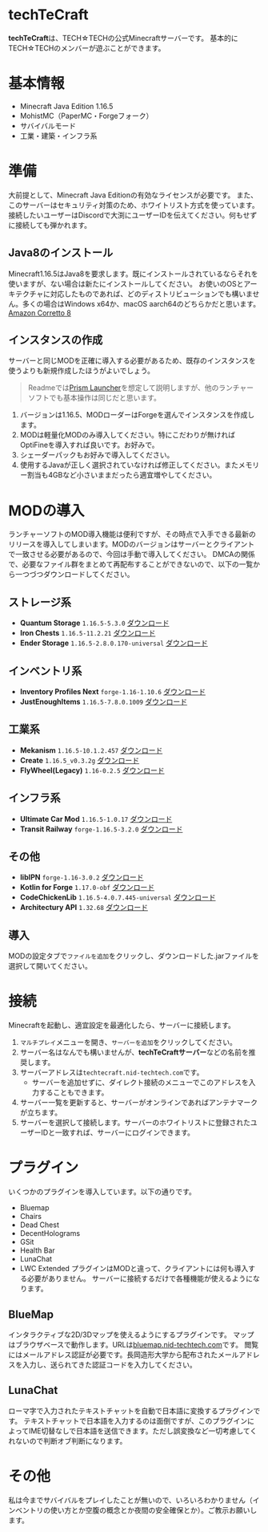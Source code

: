 # techTeCraft
**techTeCraft**は、TECH☆TECHの公式Minecraftサーバーです。
基本的にTECH☆TECHのメンバーが遊ぶことができます。

# 基本情報
- Minecraft Java Edition 1.16.5
- MohistMC（PaperMC・Forgeフォーク）
- サバイバルモード
- 工業・建築・インフラ系

# 準備
大前提として、Minecraft Java Editionの有効なライセンスが必要です。
また、このサーバーはセキュリティ対策のため、ホワイトリスト方式を使っています。接続したいユーザーはDiscordで大渕にユーザーIDを伝えてください。何もせずに接続しても弾かれます。
## Java8のインストール
Minecraft1.16.5はJava8を要求します。既にインストールされているならそれを使いますが、ない場合は新たにインストールしてください。
お使いのOSとアーキテクチャに対応したものであれば、どのディストリビューションでも構いません。多くの場合はWindows x64か、macOS aarch64のどちらかだと思います。
[Amazon Corretto 8](https://docs.aws.amazon.com/ja_jp/corretto/latest/corretto-8-ug/downloads-list.html)
## インスタンスの作成
サーバーと同じMODを正確に導入する必要があるため、既存のインスタンスを使うよりも新規作成したほうがよいでしょう。
> Readmeでは[Prism Launcher](https://prismlauncher.org/download/)を想定して説明しますが、他のランチャーソフトでも基本操作は同じだと思います。
1. バージョンは1.16.5、MODローダーはForgeを選んでインスタンスを作成します。
2. MODは軽量化MODのみ導入してください。特にこだわりが無ければOptiFineを導入すれば良いです。お好みで。
3. シェーダーパックもお好みで導入してください。
4. 使用するJavaが正しく選択されていなければ修正してください。またメモリー割当も4GBなど小さいままだったら適宜増やしてください。

# MODの導入
ランチャーソフトのMOD導入機能は便利ですが、その時点で入手できる最新のリリースを導入してしまいます。MODのバージョンはサーバーとクライアントで一致させる必要があるので、今回は手動で導入してください。
DMCAの関係で、必要なファイル群をまとめて再配布することができないので、以下の一覧から一つづつダウンロードしてください。
## ストレージ系
- **Quantum Storage** `1.16.5-5.3.0` [ダウンロード](https://www.curseforge.com/minecraft/mc-mods/quantumstorage/download/3103918)
- **Iron Chests** `1.16.5-11.2.21` [ダウンロード](https://www.curseforge.com/minecraft/mc-mods/iron-chests/download/3543538)
- **Ender Storage** `1.16.5-2.8.0.170-universal` [ダウンロード](https://www.curseforge.com/minecraft/mc-mods/ender-storage-1-8/download/3737982)
## インベントリ系
- **Inventory Profiles Next** `forge-1.16-1.10.6` [ダウンロード](https://www.curseforge.com/minecraft/mc-mods/inventory-profiles-next/download/4753602)
- **JustEnoughItems** `1.16.5-7.8.0.1009` [ダウンロード](https://www.curseforge.com/minecraft/mc-mods/jei/download/4371666)
## 工業系
- **Mekanism** `1.16.5-10.1.2.457` [ダウンロード](https://www.curseforge.com/minecraft/mc-mods/mekanism/download/3659389)
- **Create** `1.16.5_v0.3.2g` [ダウンロード](https://www.curseforge.com/minecraft/mc-mods/create/download/3536025)
- **FlyWheel(Legacy)** `1.16-0.2.5` [ダウンロード](https://www.curseforge.com/minecraft/mc-mods/flywheel/download/3535459)
## インフラ系
- **Ultimate Car Mod** `1.16.5-1.0.17` [ダウンロード](https://www.curseforge.com/minecraft/mc-mods/ultimate-car-mod/download/3310670)
- **Transit Railway** `forge-1.16.5-3.2.0` [ダウンロード](https://www.curseforge.com/minecraft/mc-mods/minecraft-transit-railway/download/4358196)
## その他
- **libIPN** `forge-1.16-3.0.2` [ダウンロード](https://www.curseforge.com/minecraft/mc-mods/libipn/download/4574569)
- **Kotlin for Forge** `1.17.0-obf` [ダウンロード](https://www.curseforge.com/minecraft/mc-mods/kotlin-for-forge/download/3675495)
- **CodeChickenLib** `1.16.5-4.0.7.445-universal` [ダウンロード](https://www.curseforge.com/minecraft/mc-mods/codechicken-lib-1-8/download/3681973)
- **Architectury API** `1.32.68` [ダウンロード](https://www.curseforge.com/minecraft/mc-mods/architectury-api/download/4521290)
## 導入
MODの設定タブで`ファイルを追加`をクリックし、ダウンロードした.jarファイルを選択して開いてください。

# 接続
Minecraftを起動し、適宜設定を最適化したら、サーバーに接続します。
1. `マルチプレイ`メニューを開き、`サーバーを追加`をクリックしてください。
2. サーバー名はなんでも構いませんが、**techTeCraftサーバー**などの名前を推奨します。
3. サーバーアドレスは`techtecraft.nid-techtech.com`です。
	- サーバーを追加せずに、ダイレクト接続のメニューでこのアドレスを入力することもできます。
4. サーバー一覧を更新すると、サーバーがオンラインであればアンテナマークが立ちます。
5. サーバーを選択して接続します。サーバーのホワイトリストに登録されたユーザーIDと一致すれば、サーバーにログインできます。

# プラグイン
いくつかのプラグインを導入しています。以下の通りです。
- Bluemap
- Chairs
- Dead Chest
- DecentHolograms
- GSit
- Health Bar
- LunaChat
- LWC Extended
プラグインはMODと違って、クライアントには何も導入する必要がありません。
サーバーに接続するだけで各種機能が使えるようになります。
## BlueMap
インタラクティブな2D/3Dマップを使えるようにするプラグインです。
マップはブラウザベースで動作します。URLは[bluemap.nid-techtech.com](https://bluemap.nid-techtech.com)です。
閲覧にはメールアドレス認証が必要です。長岡造形大学から配布されたメールアドレスを入力し、送られてきた認証コードを入力してください。
## LunaChat
ローマ字で入力されたテキストチャットを自動で日本語に変換するプラグインです。
テキストチャットで日本語を入力するのは面倒ですが、このプラグインによってIME切替なしで日本語を送信できます。ただし誤変換など一切考慮してくれないので判断オブ判断になります。
# その他
私は今までサバイバルをプレイしたことが無いので、いろいろわかりません（インベントリの使い方とか空腹の概念とか夜間の安全確保とか）。ご教示お願いします。
